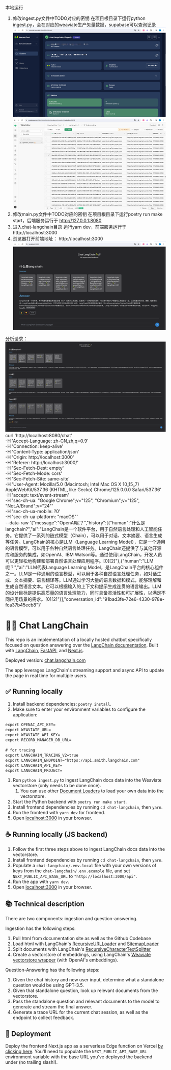 本地运行
1. 修改ingest.py文件中TODO对应的密钥
在项目根目录下运行python ingest.py，会在对应的weaviate生产矢量数据，supabase可以查询记录  
![img_1.png](img_1.png)
![img_2.png](img_2.png)
2. 修改main.py文件中TODO对应的密钥
在项目根目录下运行poetry run make start，后端服务运行于 http://127.0.0.1:8080 
3. 进入chat-langchain目录
运行yarn dev，前端服务运行于 http://localhost:3000
4. 浏览器打开前端地址： http://localhost:3000
![img.png](img.png)


分析请求：
![img_3.png](img_3.png)
curl 'http://localhost:8080/chat' \
  -H 'Accept-Language: zh-CN,zh;q=0.9' \
  -H 'Connection: keep-alive' \
  -H 'Content-Type: application/json' \
  -H 'Origin: http://localhost:3000' \
  -H 'Referer: http://localhost:3000/' \
  -H 'Sec-Fetch-Dest: empty' \
  -H 'Sec-Fetch-Mode: cors' \
  -H 'Sec-Fetch-Site: same-site' \
  -H 'User-Agent: Mozilla/5.0 (Macintosh; Intel Mac OS X 10_15_7) AppleWebKit/537.36 (KHTML, like Gecko) Chrome/125.0.0.0 Safari/537.36' \
  -H 'accept: text/event-stream' \
  -H 'sec-ch-ua: "Google Chrome";v="125", "Chromium";v="125", "Not.A/Brand";v="24"' \
  -H 'sec-ch-ua-mobile: ?0' \
  -H 'sec-ch-ua-platform: "macOS"' \
  --data-raw '{"message":"OpenAI呢？","history":[{"human":"什么是langchain?","ai":"LangChain是一个软件平台，用于自然语言处理和人工智能任务。它提供了一系列的链式模型（Chain），可以用于对话、文本摘要、语言生成等任务。LangChain的核心是LLM（Language Learning Model），它是一个通用的语言模型，可以用于各种自然语言处理任务。LangChain还提供了与其他开源库和服务的集成，如OpenAI、IBM Watson等。通过使用LangChain，开发人员可以更轻松地构建和部署自然语言处理应用程序。[0][2]"},{"human":"LLM呢？","ai":"LLM代表Language Learning Model，是LangChain平台的核心组件之一。LLM是一种通用的语言模型，可以用于各种自然语言处理任务，如对话生成、文本摘要、语言翻译等。LLM通过学习大量的语言数据和模式，能够理解和生成自然语言文本。它可以根据输入的上下文和提示生成连贯的语言输出。LLM的设计目标是提供高质量的语言处理能力，同时具备灵活性和可扩展性，以满足不同应用场景的需求。[0][2]"}],"conversation_id":"91bad3fe-72e6-4330-978e-fca37b45ecb8"}'



# 🦜️🔗 Chat LangChain


This repo is an implementation of a locally hosted chatbot specifically focused on question answering over the [LangChain documentation](https://langchain.readthedocs.io/en/latest/).
Built with [LangChain](https://github.com/hwchase17/langchain/), [FastAPI](https://fastapi.tiangolo.com/), and [Next.js](https://nextjs.org).

Deployed version: [chat.langchain.com](https://chat.langchain.com)

The app leverages LangChain's streaming support and async API to update the page in real time for multiple users.

## ✅ Running locally
1. Install backend dependencies: `poetry install`.
1. Make sure to enter your environment variables to configure the application:
```
export OPENAI_API_KEY=
export WEAVIATE_URL=
export WEAVIATE_API_KEY=
export RECORD_MANAGER_DB_URL=

# for tracing
export LANGCHAIN_TRACING_V2=true
export LANGCHAIN_ENDPOINT="https://api.smith.langchain.com"
export LANGCHAIN_API_KEY=
export LANGCHAIN_PROJECT=
```
1. Run `python ingest.py` to ingest LangChain docs data into the Weaviate vectorstore (only needs to be done once).
   1. You can use other [Document Loaders](https://langchain.readthedocs.io/en/latest/modules/document_loaders.html) to load your own data into the vectorstore.
1. Start the Python backend with `poetry run make start`.
1. Install frontend dependencies by running `cd chat-langchain`, then `yarn`.
1. Run the frontend with `yarn dev` for frontend.
1. Open [localhost:3000](http://localhost:3000) in your browser.

## ☕ Running locally (JS backend)
1. Follow the first three steps above to ingest LangChain docs data into the vectorstore.
1. Install frontend dependencies by running `cd chat-langchain`, then `yarn`.
1. Populate a `chat-langchain/.env.local` file with your own versions of keys from the `chat-langchain/.env.example` file, and set `NEXT_PUBLIC_API_BASE_URL` to `"http://localhost:3000/api"`.
1. Run the app with `yarn dev`.
1. Open [localhost:3000](http://localhost:3000) in your browser.

## 📚 Technical description

There are two components: ingestion and question-answering.

Ingestion has the following steps:

1. Pull html from documentation site as well as the Github Codebase
2. Load html with LangChain's [RecursiveURLLoader](https://python.langchain.com/docs/integrations/document_loaders/recursive_url_loader) and [SitemapLoader](https://python.langchain.com/docs/integrations/document_loaders/sitemap)
3. Split documents with LangChain's [RecursiveCharacterTextSplitter](https://api.python.langchain.com/en/latest/text_splitter/langchain.text_splitter.RecursiveCharacterTextSplitter.html)
4. Create a vectorstore of embeddings, using LangChain's [Weaviate vectorstore wrapper](https://python.langchain.com/docs/integrations/vectorstores/weaviate) (with OpenAI's embeddings).

Question-Answering has the following steps:

1. Given the chat history and new user input, determine what a standalone question would be using GPT-3.5.
2. Given that standalone question, look up relevant documents from the vectorstore.
3. Pass the standalone question and relevant documents to the model to generate and stream the final answer.
4. Generate a trace URL for the current chat session, as well as the endpoint to collect feedback.

## 🚀 Deployment

Deploy the frontend Next.js app as a serverless Edge function on Vercel [by clicking here]().
You'll need to populate the `NEXT_PUBLIC_API_BASE_URL` environment variable with the base URL you've deployed the backend under (no trailing slash!).
